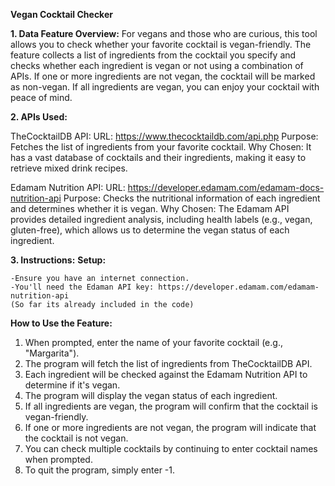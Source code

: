**Vegan Cocktail Checker**

**1. Data Feature Overview:**
For vegans and those who are curious, this tool allows you to check whether your favorite cocktail is vegan-friendly. The feature collects a list of ingredients from the cocktail you specify and checks whether each ingredient is vegan or not using a combination of APIs. If one or more ingredients are not vegan, the cocktail will be marked as non-vegan. If all ingredients are vegan, you can enjoy your cocktail with peace of mind.

**2. APIs Used:**

TheCocktailDB API:
URL: https://www.thecocktaildb.com/api.php
Purpose: Fetches the list of ingredients from your favorite cocktail.
Why Chosen: It has a vast database of cocktails and their ingredients, making it easy to retrieve mixed drink recipes.

Edamam Nutrition API:
URL: https://developer.edamam.com/edamam-docs-nutrition-api
Purpose: Checks the nutritional information of each ingredient and determines whether it is vegan.
Why Chosen: The Edamam API provides detailed ingredient analysis, including health labels (e.g., vegan, gluten-free), which allows us to determine the vegan status of each ingredient.

**3. Instructions:**
**Setup:**
    
    -Ensure you have an internet connection.
    -You'll need the Edaman API key: https://developer.edamam.com/edamam-nutrition-api
    (So far its already included in the code)
      
**How to Use the Feature:**
  1. When prompted, enter the name of your favorite cocktail (e.g., "Margarita").
  2. The program will fetch the list of ingredients from TheCocktailDB API.
  3. Each ingredient will be checked against the Edamam Nutrition API to determine if it's vegan.
  4. The program will display the vegan status of each ingredient.
  5. If all ingredients are vegan, the program will confirm that the cocktail is vegan-friendly.
  6. If one or more ingredients are not vegan, the program will indicate that the cocktail is not vegan.
  7. You can check multiple cocktails by continuing to enter cocktail names when prompted.
  8. To quit the program, simply enter -1.
